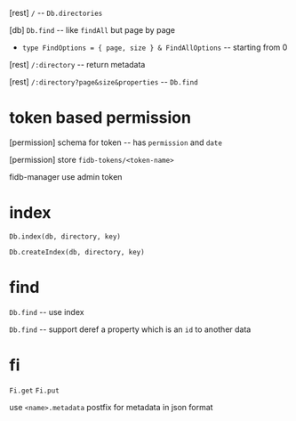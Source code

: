 [rest] `/` -- `Db.directories`

[db] `Db.find` -- like `findAll` but page by page

- `type FindOptions = { page, size } & FindAllOptions` -- starting from 0

[rest] `/:directory` -- return metadata

[rest] `/:directory?page&size&properties` -- `Db.find`

# token based permission

[permission] schema for token -- has `permission` and `date`

[permission] store `fidb-tokens/<token-name>`

fidb-manager use admin token

# index

`Db.index(db, directory, key)`

`Db.createIndex(db, directory, key)`

# find

`Db.find` -- use index

`Db.find` -- support deref a property which is an `id` to another data

# fi

`Fi.get`
`Fi.put`

use `<name>.metadata` postfix for metadata in json format
